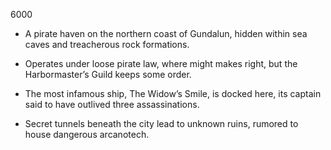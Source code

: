 6000

- A pirate haven on the northern coast of Gundalun, hidden within sea caves and treacherous rock formations.
    
- Operates under loose pirate law, where might makes right, but the Harbormaster’s Guild keeps some order.
    
- The most infamous ship, The Widow’s Smile, is docked here, its captain said to have outlived three assassinations.
    
- Secret tunnels beneath the city lead to unknown ruins, rumored to house dangerous arcanotech.
    